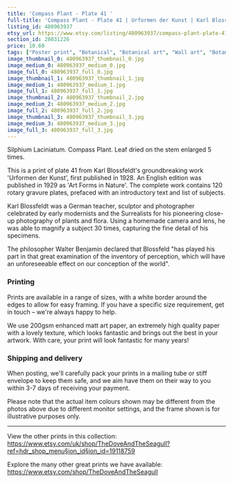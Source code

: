 ```yaml
---
title: 'Compass Plant - Plate 41 '
full-title: 'Compass Plant - Plate 41 | Urformen der Kunst | Karl Blossfeldt | Botanical print, wall art, room decor, black & white, sepia, vintage'
listing_id: 480963937
etsy_url: https://www.etsy.com/listing/480963937/compass-plant-plate-41-urformen-der?utm_source=site&utm_medium=api&utm_campaign=api
section_id: 28031226
price: 10.60
tags: ["Poster print", "Botanical", "Botanical art", "Wall art", "Botanical poster", "Photograph", "Vintage", "Black and white", "Sepia", "Minimal", "High quality print", "Botanical print", "Urformen der Kunst"]
image_thumbnail_0: 480963937_thumbnail_0.jpg
image_medium_0: 480963937_medium_0.jpg
image_full_0: 480963937_full_0.jpg
image_thumbnail_1: 480963937_thumbnail_1.jpg
image_medium_1: 480963937_medium_1.jpg
image_full_1: 480963937_full_1.jpg
image_thumbnail_2: 480963937_thumbnail_2.jpg
image_medium_2: 480963937_medium_2.jpg
image_full_2: 480963937_full_2.jpg
image_thumbnail_3: 480963937_thumbnail_3.jpg
image_medium_3: 480963937_medium_3.jpg
image_full_3: 480963937_full_3.jpg
---
```

Silphium Laciniatum. Compass Plant. Leaf dried on the stem enlarged 5 times.

This is a print of plate 41 from Karl Blossfeldt&#39;s groundbreaking work &#39;Urformen der Kunst&#39;, first published in 1928. An English edition was published in 1929 as &#39;Art Forms in Nature&#39;. The complete work contains 120 rotary gravure plates, prefaced with an introductory text and list of subjects.

Karl Blossfeldt was a German teacher, sculptor and photographer celebrated by early modernists and the Surrealists for his pioneering close-up photography of plants and flora. Using a homemade camera and lens, he was able to magnify a subject 30 times, capturing the fine detail of his specimens.

The philosopher Walter Benjamin declared that Blossfeld &quot;has played his part in that great examination of the inventory of perception, which will have an unforeseeable effect on our conception of the world&quot;. 

### Printing

Prints are available in a range of sizes, with a white border around the edges to allow for easy framing. If you have a specific size requirement, get in touch – we&#39;re always happy to help.

We use 200gsm enhanced matt art paper, an extremely high quality paper with a lovely texture, which looks fantastic and brings out the best in your artwork. With care, your print will look fantastic for many years!

### Shipping and delivery

When posting, we&#39;ll carefully pack your prints in a mailing tube or stiff envelope to keep them safe, and we aim have them on their way to you within 3-7 days of receiving your payment.

Please note that the actual item colours shown may be different from the photos above due to different monitor settings, and the frame shown is for illustrative purposes only.

---

View the other prints in this collection: https://www.etsy.com/uk/shop/TheDoveAndTheSeagull?ref=hdr_shop_menu§ion_id§ion_id=19118759

Explore the many other great prints we have available: https://www.etsy.com/shop/TheDoveAndTheSeagull
